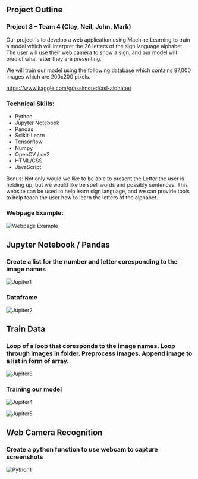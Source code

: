 ## Project Outline

### Project 3 – Team 4 (Clay, Neil, John, Mark)

Our project is to develop a web application using Machine Learning to train a model which will interpret the 26 letters of the sign language alphabet.  The user will use their web camera to show a sign, and our model will predict what letter they are presenting.

We will train our model using the following database which contains 87,000 images which are 200x200 pixels.

https://www.kaggle.com/grassknoted/asl-alphabet

### Technical Skills:

*	Python
* Jupyter Notebook
* Pandas
*	Scikit-Learn
*	Tensorflow
*	Numpy
*	OpenCV / cv2
*	HTML/CSS
*	JavaScript

Bonus: Not only would we like to be able to present the Letter the user is holding up, but we would like be spell words and possibly sentences. This website can be used to help learn sign language, and we can provide tools to help teach the user how to learn the letters of the alphabet. 

### Webpage Example:

![Webpage Example](Readme_Images/Website_Example.png)

## Jupyter Notebook / Pandas

### Create a list for the number and letter coresponding to the image names
![Jupiter1](Readme_Images/Jupiter_Notebook_Code_1.png)

### Dataframe 
![Jupiter2](Readme_Images/Jupiter_Notebook_Code_2.png)

## Train Data

### Loop of a loop that coresponds to the image names. Loop through images in folder. Preprocess Images. Append image to a list in form of array.
![Jupiter3](Readme_Images/Jupiter_Notebook_Code_3.png)

### Training our model
![Jupiter4](Readme_Images/Jupiter_Notebook_Code_4.png)

![Jupiter5](Readme_Images/Jupiter_Notebook_Code_5.png)

## Web Camera Recognition

### Create a python function to use webcam to capture screenshots
![Python1](Readme_Images/Webcam_Recognition_Code_1.png)
